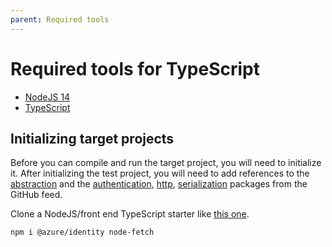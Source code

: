 ```yaml
---
parent: Required tools
---
```


# Required tools for TypeScript

- [NodeJS 14](https://nodejs.org/en/)
- [TypeScript](https://www.typescriptlang.org/)

## Initializing target projects

Before you can compile and run the target project, you will need to initialize it. After initializing the test project, you will need to add references to the [abstraction](../../abstractions/typescript) and the [authentication](../../authentication/typescript/azure), [http](../../http/typescript/fetch), [serialization](../../serialization/typescript/json) packages from the GitHub feed.

Clone a NodeJS/front end TypeScript starter like [this one](https://github.com/FreekMencke/node-typescript-starter).

```shell
npm i @azure/identity node-fetch
```

